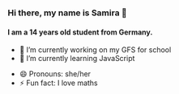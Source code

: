 ### Hi there, my name is Samira 👋
#### I am a 14 years old student from Germany. 
<!--
**SamiraRebholz/SamiraRebholz** is a ✨ _special_ ✨ repository because its `README.md` (this file) appears on your GitHub profile.

Here are some ideas to get you started:-->

- 🔭 I’m currently working on my GFS for school
- 🌱 I’m currently learning JavaScript 
<!-- 👯 I’m looking to collaborate on ...
- 🤔 I’m looking for help with ...
- 💬 Ask me about ...
- 📫 How to reach me: samira.rebholz@yahoo.com-->
- 😄 Pronouns: she/her
- ⚡ Fun fact: I love maths

